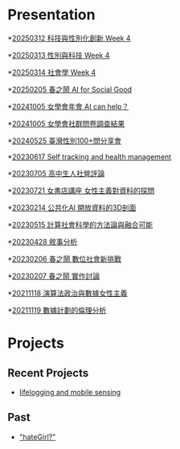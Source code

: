 # Presentation
*[20250312 科技與性別化創新 Week 4]()

*[20250313 性別與科技 Week 4](https://docs.google.com/presentation/d/e/2PACX-1vRB76vQg_-T0iMIPZlr5STEzUn-Day2GMPGsVkHrwkLJmxxDAzjk8Akqo7tLSTLVPmSO2zNVOwNrpZ2/pub?start=false&loop=false&delayms=3000)

*[20250314 社會學 Week 4]()

*[20250205 春之鬧 AI for Social Good]()

*[20241005 女學會年會 AI can help？]()

*[20241005 女學會社群問卷調查結果]()

*[20240525 臺灣性別100+問分享會]()

*[20230617 Self tracking and health management]()

*[20230705 高中生人社營評論]()

*[20230721 女書店講座 女性主義對資料的探問]()

*[20230214 公共化AI 開放資料的3D剖面]()

*[20230515 計算社會科學的方法論與融合可能]()

*[20230428 敘事分析]()

*[20230206 春之鬧 數位社會新挑戰]()

*[20230207 春之鬧 實作討論]()


*[20211118 演算法政治與數據女性主義]()

*[20211119 數據計劃的倫理分析]()


# Projects

## Recent Projects
* [lifelogging and mobile sensing]()

## Past
* ["hateGirl?"]()

